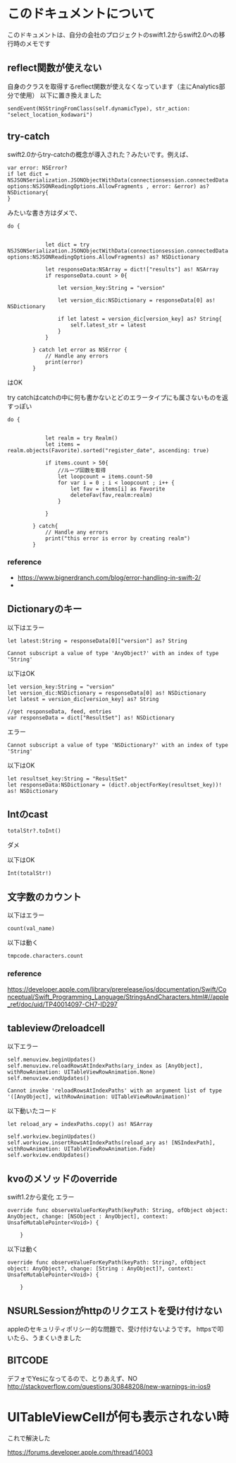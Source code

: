 # このドキュメントについて
このドキュメントは、自分の会社のプロジェクトのswift1.2からswift2.0への移行時のメモです

## reflect関数が使えない
自身のクラスを取得するreflect関数が使えなくなっています（主にAnalytics部分で使用）
以下に置き換えました
```
sendEvent(NSStringFromClass(self.dynamicType), str_action: "select_location_kodawari")
```

## try-catch
swift2.0からtry-catchの概念が導入された？みたいです。例えば、
```
var error: NSError?
if let dict = NSJSONSerialization.JSONObjectWithData(connectionsession.connectedData!, options:NSJSONReadingOptions.AllowFragments , error: &error) as? NSDictionary{
}            
```
みたいな書き方はダメで、
```
do {
            
            
            let dict = try NSJSONSerialization.JSONObjectWithData(connectionsession.connectedData!, options:NSJSONReadingOptions.AllowFragments) as? NSDictionary
            
            let responseData:NSArray = dict!["results"] as! NSArray
            if responseData.count > 0{
                
                let version_key:String = "version"
                
                let version_dic:NSDictionary = responseData[0] as! NSDictionary
                
                if let latest = version_dic[version_key] as? String{
                    self.latest_str = latest
                }
            }
            
        } catch let error as NSError {
            // Handle any errors
            print(error)
        }
```
はOK

try catchはcatchの中に何も書かないとどのエラータイプにも属さないものを返すっぽい
```
do {
            
            
            let realm = try Realm()
            let items = realm.objects(Favorite).sorted("register_date", ascending: true)
            
            if items.count > 50{
                //ループ回数を取得
                let loopcount = items.count-50
                for var i = 0 ; i < loopcount ; i++ {
                    let fav = items[i] as Favorite
                    deleteFav(fav,realm:realm)
                }
                
            }
            
        } catch{
            // Handle any errors
            print("this error is error by creating realm")
        }
```


### reference
* https://www.bignerdranch.com/blog/error-handling-in-swift-2/
* 

## Dictionaryのキー

以下はエラー
```
let latest:String = responseData[0]["version"] as? String
```

```
Cannot subscript a value of type 'AnyObject?' with an index of type 'String'
```

以下はOK
```
let version_key:String = "version"
let version_dic:NSDictionary = responseData[0] as! NSDictionary
let latest = version_dic[version_key] as? String                
```

```
//get responseData, feed, entries
var responseData = dict["ResultSet"] as! NSDictionary
```
エラー
```
Cannot subscript a value of type 'NSDictionary?' with an index of type 'String'
```

以下はOK
```
let resultset_key:String = "ResultSet"
let responseData:NSDictionary = (dict?.objectForKey(resultset_key))! as! NSDictionary
```

## Intのcast

```
totalStr?.toInt()
```
ダメ

以下はOK
```
Int(totalStr!)
```

## 文字数のカウント

以下はエラー
```
count(val_name)
```

以下は動く

```
tmpcode.characters.count
```

### reference
https://developer.apple.com/library/prerelease/ios/documentation/Swift/Conceptual/Swift_Programming_Language/StringsAndCharacters.html#//apple_ref/doc/uid/TP40014097-CH7-ID297



## tableviewのreloadcell

以下エラー
```
self.menuview.beginUpdates()
self.menuview.reloadRowsAtIndexPaths(ary_index as [AnyObject], withRowAnimation: UITableViewRowAnimation.None)
self.menuview.endUpdates()
```

```
Cannot invoke 'reloadRowsAtIndexPaths' with an argument list of type '([AnyObject], withRowAnimation: UITableViewRowAnimation)'
```


以下動いたコード
```
let reload_ary = indexPaths.copy() as! NSArray

self.workview.beginUpdates()
self.workview.insertRowsAtIndexPaths(reload_ary as! [NSIndexPath], withRowAnimation: UITableViewRowAnimation.Fade)
self.workview.endUpdates()
```

## kvoのメソッドのoverride

swift1.2から変化
エラー
```
override func observeValueForKeyPath(keyPath: String, ofObject object: AnyObject, change: [NSObject : AnyObject], context: UnsafeMutablePointer<Void>) {
        
    }  
```

以下は動く
```
override func observeValueForKeyPath(keyPath: String?, ofObject object: AnyObject?, change: [String : AnyObject]?, context: UnsafeMutablePointer<Void>) {
        
    }
```


## NSURLSessionがhttpのリクエストを受け付けない
appleのセキュリティポリシー的な問題で、受け付けないようです。
httpsで叩いたら、うまくいきました

## BITCODE
デフォでYesになってるので、とりあえず、NO
http://stackoverflow.com/questions/30848208/new-warnings-in-ios9

# UITableViewCellが何も表示されない時
これで解決した

https://forums.developer.apple.com/thread/14003

